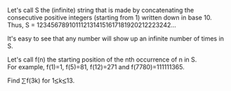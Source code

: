   <p>  Let's call S the (infinite) string that is made by concatenating the consecutive positive integers (starting from 1)  written down in base 10.<br />   Thus, S = 1234567891011121314151617181920212223242...  </p>  <p>  It's easy to see that any number will show up an infinite number of times in S.  </p>  <p>  Let's call f(n) the starting position of the nth occurrence of n in S.<br />   For example, f(1)=1, f(5)=81, f(12)=271 and f(7780)=111111365.  </p>  <p>  Find <img src='images/symbol_sum.gif' width='11' height='14' alt='&sum;' border='0' style='vertical-align:middle;' />f(3k) for 1<img src='images/symbol_le.gif' width='10' height='12' alt='&le;' border='0' style='vertical-align:middle;' />k<img src='images/symbol_le.gif' width='10' height='12' alt='&le;' border='0' style='vertical-align:middle;' />13.  </p>    